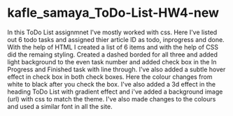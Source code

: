 # kafle_samaya_ToDo-List-HW4-new

In this ToDo List assignmnet I've mostly worked with css. Here I've listed out 6 todo tasks and assigned thier article ID as todo, inprogress and done.
With the help of HTML I created a list of 6 items and with the help of CSS did the remaing styling.  Created a dashed borded for all three and added light background to the even task number and added check box in the In Progress and Finished task with line through. I've also added a subtle hover effect in check box in both check boxes. Here the colour changes from white to black after you check the box. I've also added a 3d effect in the heading ToDo List with gradient effect and i've added a background image (url) with css to match the theme. I've also made changes to the colours and used a similar font in all the site. 